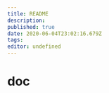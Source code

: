 ```yaml
---
title: README
description: 
published: true
date: 2020-06-04T23:02:16.679Z
tags: 
editor: undefined
---
```


# doc